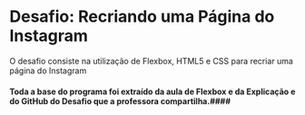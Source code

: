 # Desafio: Recriando uma Página do Instagram #

O desafio consiste na utilização de Flexbox, HTML5 e CSS para recriar uma página do Instagram


#### Toda a base do programa foi extraído da aula de Flexbox e da Explicação e do GitHub do Desafio que a professora compartilha.####
